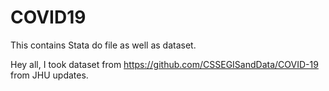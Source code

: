# COVID19
This contains Stata do file as well as dataset.

Hey all, 
I took dataset from https://github.com/CSSEGISandData/COVID-19 from JHU updates. 
